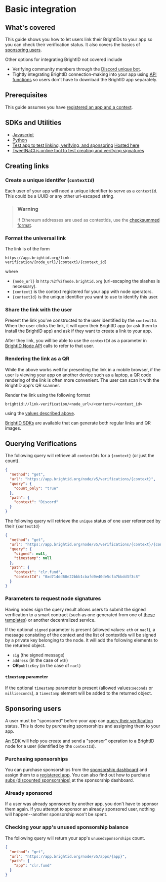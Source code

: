 # Basic integration

## What's covered

This guide shows you how to let users link their BrightIDs to your app so you can check their verification status. It also covers the basics of [sponsoring users](#sponsoring-users).

Other options for integrating BrightID not covered include

-   Verifying community members through the [Discord unique bot](https://github.com/ShenaniganDApp/brightid-discord-bot).
-   Tightly integrating BrightID connection-making into your app using [API functions](https://dev.brightid.org/docs/node-api/) so users don't have to download the BrightID app separately.

## Prerequisites

This guide assumes you have [registered an app and a context](https://dev.brightid.org/#step-1).

## SDKs and Utilities
* [Javascript](https://www.npmjs.com/package/brightid_sdk)
* [Python](https://github.com/PooyaFekri/python-brightid)
* [Test app to test linking, verifying, and sponsoring](https://github.com/acolytec3/brightid_test_app) [Hosted here](https://acolytec3.github.io/brightid_test_app/)
* [TweetNaCl.js online tool to test creating and verifying signatures](https://tweetnacl.js.org/#/sign)

## Creating links

### Create a unique identifer (`contextId`)

Each user of your app will need a unique identifier to serve as a `contextId`. This could be a UUID or any other url-escaped string.

<!-- theme: warning -->

> ### Warning
>
> If Ethereum addresses are used as contextIds, use the [checksummed format](https://ethsum.netlify.app/).

### Format the universal link

The link is of the form

    https://app.brightid.org/link-verification/{node_url}/{context}/{context_id}

where

-   `{node_url}` is `http:%2f%2fnode.brightid.org` (url-escaping the slashes is necessary).
-   `{context}` is the context registered for your app with node operators.
-   `{contextId}` is the unique identifier you want to use to identify this user.

### Share the link with the user

Present the link you've constructed to the user identified by the `contextId`. When the user clicks the link, it will open their BrightID app (or ask them to install the BrightID app) and ask if they want to create a link to your app.

After they link, you will be able to use the `contextId` as a parameter in [BrightID Node API](https://dev.brightid.org/docs/node-api/) calls to refer to that user.

### Rendering the link as a QR

While the above works well for presenting the link in a mobile browser, if the user is viewing your app on another device such as a laptop, a QR code rendering of the link is often more convenient. The user can scan it with the BrightID app's QR scanner.

Render the link using the following format

    brightid://link-verification/<node_url>/<context>/<context_id>

using the [values described above](#format-the-universal-link).

[BrightID SDKs](#sdks-and-utilities) are available that can generate both regular links and QR images.

## Querying Verifications

The following query will retrieve all `contextIds` for a `{context}` (or just the count).
```json http
{
  "method": "get",
  "url": "https://app.brightid.org/node/v5/verifications/{context}",
  "query": {
    "count_only": "true"
  },
  "path": {
    "context": "Discord"
  }
}
```

The following query will retrieve the `unique` status of one user referenced by their `{contextId}`

```json http
{
  "method": "get",
  "url": "https://app.brightid.org/node/v5/verifications/{context}/{contextId}",
  "query": {
    "signed": null,
    "timestamp": null
  },
  "path": {
    "context": "clr.fund",
    "contextId": "0xd714dd60e22bbb1cbafd0e40de5cfa7bbdd3f3c8"
  }
}
```

### Parameters to request node signatures
Having nodes sign the query result allows users to submit the signed verification to a smart contract (such as one generated from one of [these templates](https://github.com/BrightID/BrightID-SmartContract)) or another decentralized service.

If the optional `signed` parameter is present (allowed values: `eth` or `nacl`), a message consisting of the context and the list of contextIds will be signed by a private key belonging to the node. It will add the following elements to the returned object.
* `sig` (the signed message)
* `address` (in the case of `eth`) 
* **OR**`publicKey` (in the case of `nacl`)

#### `timestamp` parameter
If the optional `timestamp` parameter is present (allowed values:`seconds` or `milliseconds`), a `timestamp` element will be added to the returned object.

## Sponsoring users
A user must be "sponsored" before your app can [query their verification](#querying-verifications) status. This is done by purchasing sponsorships and assigning them to your app.

[An SDK](#sdks-and-utilities) will help you create and send a "sponsor" operation to a BrightID node for a user (identified by the `contextId`).

### Purchasing sponsorships
You can purchase sponsorships from the [sponsorship dashboard](https://sp.brightid.org) and assign them to a [registered app](https://dev.brightid.org/#step-1). You can also find out how to purchase [subs (discounted sponsorships)](https://medium.com/brightid/what-value-do-subscriptions-subs-have-for-applications-49b7602aa228) at the sponsorship dashboard.

### Already sponsored
If a user was already sponsored by another app, you don't have to sponsor them again. If you attempt to sponsor an already sponsored user, nothing will happen--another sponsorship won't be spent.

### Checking your app's unused sponsorship balance
The following query will return your app's `unusedSponsorships` count.

```json http
{
  "method": "get",
  "url": "https://app.brightid.org/node/v5/apps/{app}",
  "path": {
    "app": "clr.fund"
  }
}
```
